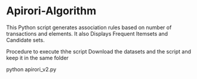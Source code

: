 # Apirori-Algorithm
This Python script generates association rules based on number of transactions and elements.
It also Displays Frequent Itemsets and Candidate sets.

Procedure to execute thhe script
Download the datasets and the script and keep it in the same folder

python apirori_v2.py

